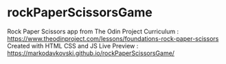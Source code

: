 # rockPaperScissorsGame
Rock Paper Scissors app from The Odin Project Curriculum : https://www.theodinproject.com/lessons/foundations-rock-paper-scissors
Created with HTML CSS and JS
Live Preview : https://markodavkovski.github.io/rockPaperScissorsGame/
